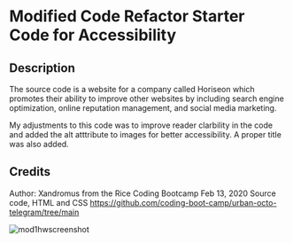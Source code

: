 # Modified Code Refactor Starter Code for Accessibility

## Description

The source code is a website for a company called Horiseon which promotes their ability to improve other websites by including search engine optimization, online reputation management, and social media marketing.

My adjustments to this code was to improve reader clarbility in the code and added the alt atttribute to images for better accessibility. A proper title was also added.


## Credits
Author: Xandromus from the Rice Coding Bootcamp
Feb 13, 2020
Source code, HTML and CSS
 https://github.com/coding-boot-camp/urban-octo-telegram/tree/main 



![mod1hwscreenshot](https://github.com/CYMcolor/Mod1-HW-CYM/assets/17074545/20923441-5f84-4c65-b505-d8f564e66251)
